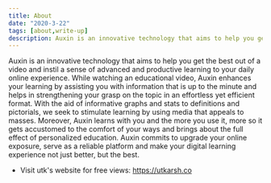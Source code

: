 ```yaml
---
title: About
date: "2020-3-22"
tags: [about,write-up]
description: Auxin is an innovative technology that aims to help you get the best out of a video and instil a sense of advanced and productive learning to your daily online experience. Prediction is our perception. Auxin is an innovative technology that aims to help you get the best out of a video and instil a sense of advanced and productive learning to your daily online experience...
---
```

Auxin is an innovative technology that aims to help you get the best out of a video and instil a sense of advanced and productive learning to your daily online experience. While watching an educational video, Auxin enhances your learning by assisting you with information that is up to the minute and helps in strengthening your grasp on the topic in an effortless yet efficient format. With the aid of informative graphs and stats to definitions and pictorials, we seek to stimulate learning by using media that appeals to masses. Moreover, Auxin learns with you and the more you use it, more so it gets accustomed to the comfort of your ways and brings about the full effect of personalized education. Auxin commits to upgrade your online exposure, serve as a reliable platform and make your digital learning experience not just better, but the best.

* Visit utk's website for free views: https://utkarsh.co